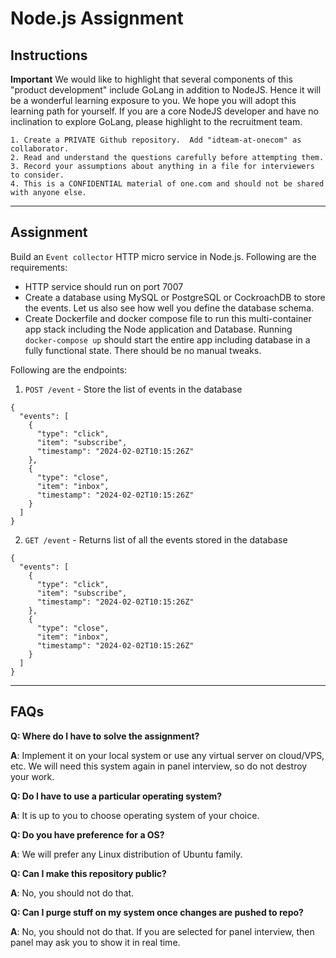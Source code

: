 # Node.js Assignment

## Instructions

**Important** We would like to highlight that several components of this "product development" include GoLang in addition to NodeJS. Hence it will be a wonderful learning exposure to you. We hope you will adopt this learning path for yourself. If you are a core NodeJS developer and have no inclination to explore GoLang, please highlight to the recruitment team.
```
1. Create a PRIVATE Github repository.  Add "idteam-at-onecom" as collaborator.
2. Read and understand the questions carefully before attempting them.
3. Record your assumptions about anything in a file for interviewers to consider.
4. This is a CONFIDENTIAL material of one.com and should not be shared with anyone else.
```

---

## Assignment

Build an `Event collector` HTTP micro service in Node.js.  Following are the requirements:

- HTTP service should run on port 7007
- Create a database using MySQL or PostgreSQL or CockroachDB to store the events.  Let us also see how well you define the database schema.
- Create Dockerfile and docker compose file to run this multi-container app stack including the Node application and Database.  Running `docker-compose up` should start the entire app including database in a fully functional state.  There should be no manual tweaks.
  
Following are the endpoints:

1. `POST /event` - Store the list of events in the database
```
{
  "events": [
    {
      "type": "click",
      "item": "subscribe",
      "timestamp": "2024-02-02T10:15:26Z"
    },
    {
      "type": "close",
      "item": "inbox",
      "timestamp": "2024-02-02T10:15:26Z"
    }
  ]
}
```


2. `GET /event` - Returns list of all the events stored in the database

```
{
  "events": [
    {
      "type": "click",
      "item": "subscribe",
      "timestamp": "2024-02-02T10:15:26Z"
    },
    {
      "type": "close",
      "item": "inbox",
      "timestamp": "2024-02-02T10:15:26Z"
    }
  ]
}
```

---

## FAQs

**Q: Where do I have to solve the assignment?**

**A**: Implement it on your local system or use any virtual server on cloud/VPS, etc.  We will need this system again in panel interview, so do not destroy your work.

**Q: Do I have to use a particular operating system?**

**A**: It is up to you to choose operating system of your choice.

**Q: Do you have preference for a OS?**

**A**: We will prefer any Linux distribution of Ubuntu family.

**Q: Can I make this repository public?**

**A**: No, you should not do that.

**Q: Can I purge stuff on my system once changes are pushed to repo?**

**A**: No, you should not do that. If you are selected for panel interview, then panel may ask you to show it in real time.
